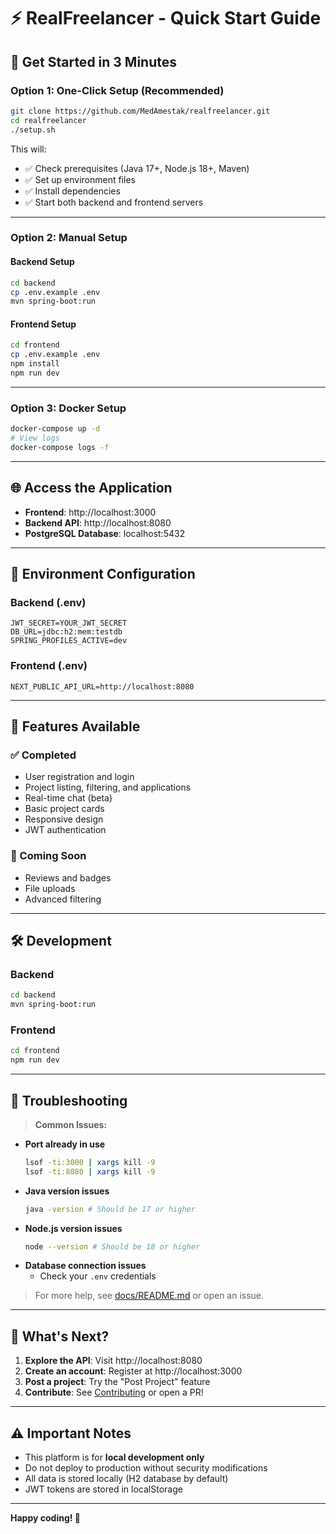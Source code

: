 # ⚡ RealFreelancer - Quick Start Guide

## 🚀 Get Started in 3 Minutes

### Option 1: One-Click Setup (Recommended)

```bash
git clone https://github.com/MedAmestak/realfreelancer.git
cd realfreelancer
./setup.sh
```

This will:
- ✅ Check prerequisites (Java 17+, Node.js 18+, Maven)
- ✅ Set up environment files
- ✅ Install dependencies
- ✅ Start both backend and frontend servers

---

### Option 2: Manual Setup

#### Backend Setup
```bash
cd backend
cp .env.example .env
mvn spring-boot:run
```

#### Frontend Setup
```bash
cd frontend
cp .env.example .env
npm install
npm run dev
```

---

### Option 3: Docker Setup

```bash
docker-compose up -d
# View logs
docker-compose logs -f
```

---

## 🌐 Access the Application

- **Frontend**: http://localhost:3000
- **Backend API**: http://localhost:8080
- **PostgreSQL Database**: localhost:5432

---

## 🔧 Environment Configuration

### Backend (.env)
```env
JWT_SECRET=YOUR_JWT_SECRET
DB_URL=jdbc:h2:mem:testdb
SPRING_PROFILES_ACTIVE=dev
```
### Frontend (.env)
```env
NEXT_PUBLIC_API_URL=http://localhost:8080
```

---

## 📱 Features Available

### ✅ Completed
- User registration and login
- Project listing, filtering, and applications
- Real-time chat (beta)
- Basic project cards
- Responsive design
- JWT authentication

### 🚧 Coming Soon
- Reviews and badges
- File uploads
- Advanced filtering

---

## 🛠️ Development

### Backend
```bash
cd backend
mvn spring-boot:run
```
### Frontend
```bash
cd frontend
npm run dev
```

---

## 🐞 Troubleshooting

> **Common Issues:**

- **Port already in use**
  ```bash
  lsof -ti:3000 | xargs kill -9
  lsof -ti:8080 | xargs kill -9
  ```
- **Java version issues**
  ```bash
  java -version # Should be 17 or higher
  ```
- **Node.js version issues**
  ```bash
  node --version # Should be 18 or higher
  ```
- **Database connection issues**
  - Check your `.env` credentials

> For more help, see [docs/README.md](./docs/README.md) or open an issue.

---

## 🎯 What's Next?

1. **Explore the API**: Visit http://localhost:8080
2. **Create an account**: Register at http://localhost:3000
3. **Post a project**: Try the "Post Project" feature
4. **Contribute**: See [Contributing](https://github.com/MedAmestak/realfreelancer/issues) or open a PR!

---

## ⚠️ Important Notes

- This platform is for **local development only**
- Do not deploy to production without security modifications
- All data is stored locally (H2 database by default)
- JWT tokens are stored in localStorage

---

**Happy coding! 🚀** 